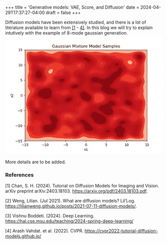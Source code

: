 +++
title = 'Generative models: VAE, Score, and Diffusion'
date = 2024-04-29T17:37:27-04:00
draft = false
+++

Diffusion models have been extensively studied, and there is a lot of literature available to learn from [\[1](#1) - [4\]](#4). In this blog we will try to explain intutively with the example of 8-mode gaussian generation.
![Diffusion Evolution](density_evo.gif)

More details are to be added.


### References
<a id="1">[1]</a> Chan, S. H. (2024). Tutorial on Diffusion Models for Imaging and Vision. arXiv preprint arXiv:2403.18103. https://arxiv.org/pdf/2403.18103.pdf.

<a id="2">[2]</a>  Weng, Lilian. (Jul 2021). What are diffusion models? Lil’Log. https://lilianweng.github.io/posts/2021-07-11-diffusion-models/.

<a id="3">[3]</a>  Vishnu Boddeti. (2024). Deep Learning. https://hal.cse.msu.edu/teaching/2024-spring-deep-learning/

<a id="4">[4]</a>  Arash Vahdat. et al. (2022). CVPR. https://cvpr2022-tutorial-diffusion-models.github.io/

